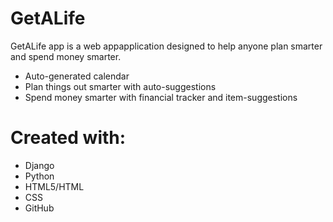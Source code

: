 # GetALife

GetALife app is a web appapplication designed to help anyone plan smarter and spend
money smarter. 

  - Auto-generated calendar
  - Plan things out smarter with auto-suggestions
  - Spend money smarter with financial tracker and item-suggestions

# Created with:

  - Django
  - Python
  - HTML5/HTML
  - CSS
  - GitHub
